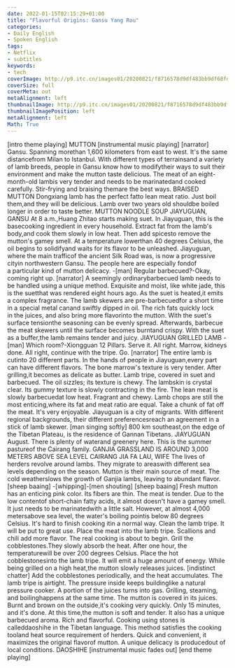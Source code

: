 ```yaml
---
date: 2022-01-15T02:15:29+01:00
title: "Flavorful Origins: Gansu Yang Rou"
categories:
- Daily English
- Spoken English
tags:
- Netflix
- subtitles
keywords:
- tech
coverImage: http://p9.itc.cn/images01/20200821/f8716578d9df483bb9df68fd39a5545d.jpeg
coverSize: full
coverMeta: out
metaAlignment: left
thumbnailImage: http://p9.itc.cn/images01/20200821/f8716578d9df483bb9df68fd39a5545d.jpeg
thumbnailImagePosition: left
metaAlignment: left
Math: True
---
```


<!--more-->
[intro theme playing]
MUTTON
[instrumental music playing]
[narrator] Gansu. Spanning morethan 1,600 kilometers from east to west.
It's the same distancefrom Milan to Istanbul.
With different types of terrainsand a variety of lamb breeds,
people in Gansu know how to modifytheir ways to suit their environment
and make the mutton taste delicious.
The meat of an eight-month-old lambis very tender
and needs to be marinatedand cooked carefully.
Stir-frying and braising themare the best ways.
BRAISED MUTTON
Dongxiang lamb has the perfect fatto lean meat ratio.
Just boil them,and they will be delicious.
Lamb over two years old shouldbe boiled longer in order to taste better.
MUTTON NOODLE SOUP
JIAYUGUAN, GANSU
At 8 a.m.,Huang Zhitao starts making suet.
In Jiayuguan, this is the basecooking ingredient in every household.
Extract fat from the lamb's body,and cook them slowly in low heat.
Then add spicesto remove the mutton's gamey smell.
At a temperature lowerthan 40 degrees Celsius,
the oil begins to solidifyand waits for its flavor to be unleashed.
Jiayuguan, where the main trafficof the ancient Silk Road was,
is now a progressive cityin northwestern Gansu.
The people here are especially fondof a particular kind of mutton delicacy.
-[man] Regular barbecued?-Okay, coming right up.
[narrator] A seemingly ordinarybarbecued lamb
needs to be handled using a unique method.
Exquisite and moist, like white jade,
this is the suetthat was rendered eight hours ago.
As the suet is heated,it emits a complex fragrance.
The lamb skewers are pre-barbecuedfor a short time
in a special metal canand swiftly dipped in oil.
The rich fats quickly lock in the juices,
and also bring more flavorinto the mutton.
With the suet's surface tensionthe seasoning can be evenly spread.
Afterwards, barbecue the meat skewers
until the surface becomes burntand crispy.
With the suet as a buffer,the lamb remains tender and juicy.
JIAYUGUAN GRILLED LAMB
-[man] Which room?-Xiongguan 12 Pillars. Serve it.
All right. Marrow, kidneys done.
All right, continue with the tripe. Go.
[narrator] The entire lamb is cutinto  20 different parts.
In the hands of people in Jiayuguan,every part can have different flavors.
The bone marrow's texture is very tender.
After grilling,it becomes as delicate as butter.
Lamb tripe, covered in suet and barbecued.
The oil sizzles; its texture is chewy.
The lambskin is crystal clear.
Its gummy texture is slowly contracting in the fire.
The lean meat is slowly barbecuedat low heat. Fragrant and chewy.
Lamb chops are still the most enticing,where its fat and meat ratio are equal.
Take a chunk of fat off the meat.
It's very enjoyable.
Jiayuguan is a city of migrants.
With different regional backgrounds,
their different preferencesreach an agreement
in a stick of lamb skewer.
[man singing softly]
800 km southeast,on the edge of the Tibetan Plateau,
is the residence of Gannan Tibetans.
JIAYUGUAN
August.
There is plenty of waterand greenery here.
This is the summer pastureof the Cairang family.
GANJIA GRASSLAND IS AROUND 3,000 METERS ABOVE SEA LEVEL
CAIRANG JIA
FA LAU, WIFE
The lives of herders revolve around lambs.
They migrate to areaswith different sea levels
depending on the season.
Mutton is their main source of meat.
The cold weatherslows the growth of Ganjia lambs,
leaving to abundant flavor.
[sheep baaing]
-[whipping]-[men shouting]
[sheep baaing]
Fresh mutton has an enticing pink color.
Its fibers are thin.
The meat is tender.
Due to the low contentof short-chain fatty acids,
it almost doesn't have a gamey smell.
It just needs to be marinatedwith a little salt.
However, at almost 4,000 metersabove sea level,
the water's boiling pointis below 80 degrees Celsius.
It's hard to finish cooking itin a normal way.
Clean the lamb tripe.
It will be put to great use.
Place the meat into the lamb tripe.
Scallions and chili add more flavor.
The real cooking is about to begin.
Grill the cobblestones.They slowly absorb the heat.
After one hour, the temperaturewill be over 200 degrees Celsius.
Place the hot cobblestonesinto the lamb tripe.
It will emit a huge amount of energy.
While being grilled on a high heat,the mutton slowly releases juices.
[indistinct chatter]
Add the cobblestones periodically,
and the heat accumulates.
The lamb tripe is airtight.
The pressure inside keeps buildinglike a natural pressure cooker.
A portion of the juices turns into gas.
Grilling, steaming, and boilinghappens at the same time.
The mutton is covered in its juices.
Burnt and brown on the outside,it's cooking very quickly.
Only 15 minutes, and it's done.
At this time,the mutton is soft and tender.
It also has a unique barbecued aroma.
Rich and flavorful.
Cooking using stones is calleddaoshihe in the Tibetan language.
This method satisfies the cooking tooland heat source requirement of herders.
Quick and convenient,
it maximizes the original flavorof mutton.
A unique delicacy is producedout of local conditions.
DAOSHIHE
[instrumental music fades out]
[end theme playing]

